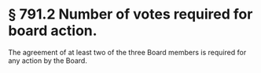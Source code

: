 # § 791.2   Number of votes required for board action.

The agreement of at least two of the three Board members is required for any action by the Board. 




